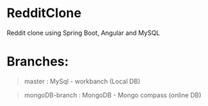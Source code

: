 # RedditClone
Reddit clone using Spring Boot, Angular and MySQL

# Branches:
> master : MySql - workbanch (Local DB) 

> mongoDB-branch : MongoDB - Mongo compass (online DB)
